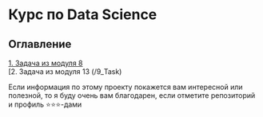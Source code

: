 # Курс по Data Science

## Оглавление  
[1. Задача из модуля 8](/8_Task)    
[2. Задача из модуля 13 (/9_Task)

Если информация по этому проекту покажется вам интересной или полезной, то я буду очень вам благодарен, если отметите репозиторий и профиль ⭐️⭐️⭐️-дами

